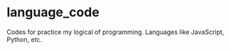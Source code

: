 # language_code
Codes for practice my logical of programming. Languages like JavaScript, Python, etc.
